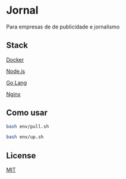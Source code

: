 # Jornal

Para empresas de de publicidade e jornalismo

## Stack

[Docker](https://www.docker.com/)

[Node.js](https://nodejs.org/en/)

[Go Lang](https://go.dev/)

[Nginx](https://nginx.org/)

## Como usar

```sh
bash env/pull.sh

bash env/up.sh
```

## License

[MIT](./LICENSE)
